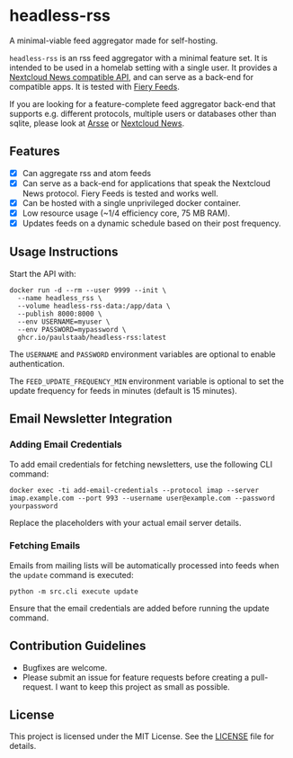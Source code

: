 # headless-rss

A minimal-viable feed aggregator made for self-hosting.

`headless-rss` is an rss feed aggregator with a minimal feature set.
It is intended to be used in a homelab setting with a single user. It provides
a [Nextcloud News compatible API](https://github.com/nextcloud/news/blob/master/docs/api/api-v1-3.md),
and can serve as a back-end for compatible apps. It is tested with
[Fiery Feeds](https://voidstern.net/fiery-feeds).

If you are looking for a feature-complete feed aggregator back-end that supports e.g.
different protocols, multiple users or databases other than sqlite, please look at
[Arsse](https://code.mensbeam.com/MensBeam/Arsse) or [Nextcloud News](https://apps.nextcloud.com/apps/news).


## Features

- [x] Can aggregate rss and atom feeds
- [x] Can serve as a back-end for applications that speak the Nextcloud News protocol.
      Fiery Feeds is tested and works well.
- [x] Can be hosted with a single unprivileged docker container.
- [x] Low resource usage (~1/4 efficiency core, 75 MB RAM).
- [x] Updates feeds on a dynamic schedule based on their post frequency.

## Usage Instructions
Start the API with:
```
docker run -d --rm --user 9999 --init \
  --name headless_rss \
  --volume headless-rss-data:/app/data \
  --publish 8000:8000 \
  --env USERNAME=myuser \
  --env PASSWORD=mypassword \
  ghcr.io/paulstaab/headless-rss:latest
```

The `USERNAME` and `PASSWORD` environment variables are optional to enable authentication.

The `FEED_UPDATE_FREQUENCY_MIN` environment variable is optional to set the update frequency for feeds
in minutes (default is 15 minutes).

## Email Newsletter Integration

### Adding Email Credentials
To add email credentials for fetching newsletters, use the following CLI command:

```
docker exec -ti add-email-credentials --protocol imap --server imap.example.com --port 993 --username user@example.com --password yourpassword
```

Replace the placeholders with your actual email server details.

### Fetching Emails
Emails from mailing lists will be automatically processed into feeds when the `update` command is executed:

```
python -m src.cli execute update
```

Ensure that the email credentials are added before running the update command.

## Contribution Guidelines

- Bugfixes are welcome.
- Please submit an issue for feature requests before creating a pull-request.
  I want to keep this project as small as possible.


## License

This project is licensed under the MIT License. See the [LICENSE](LICENSE) file for details.
